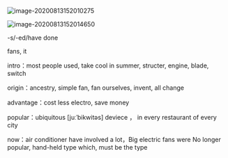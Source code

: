 ![image-20200813152010275](C:\Users\UncleDong\AppData\Roaming\Typora\typora-user-images\image-20200813152010275.png)

![image-20200813152014650](C:\Users\UncleDong\AppData\Roaming\Typora\typora-user-images\image-20200813152014650.png)





-s/-ed/have done

fans, it

intro：most people used, take cool in summer, structer, engine, blade, switch

origin：ancestry,  simple fan, fan ourselves, invent, all change

advantage：cost less electro, save money

popular：ubiquitous [juːˈbikwitəs] deviece ， in every restaurant of every city

now：air conditioner have involved a lot，Big electric fans were  No longer popular, hand-held type which, must be the type

